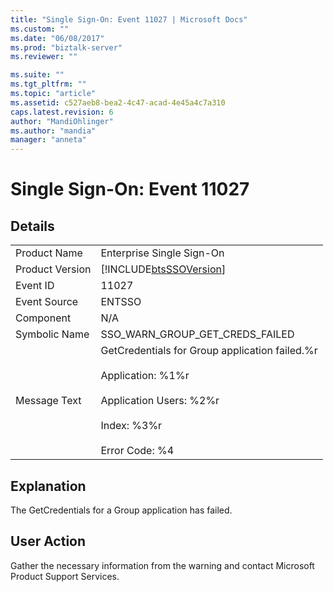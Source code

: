 ```yaml
---
title: "Single Sign-On: Event 11027 | Microsoft Docs"
ms.custom: ""
ms.date: "06/08/2017"
ms.prod: "biztalk-server"
ms.reviewer: ""

ms.suite: ""
ms.tgt_pltfrm: ""
ms.topic: "article"
ms.assetid: c527aeb8-bea2-4c47-acad-4e45a4c7a310
caps.latest.revision: 6
author: "MandiOhlinger"
ms.author: "mandia"
manager: "anneta"
---
```

# Single Sign-On: Event 11027
## Details  
  
|                 |                                                                                                                                                                     |
|-----------------|---------------------------------------------------------------------------------------------------------------------------------------------------------------------|
|  Product Name   |                                                                      Enterprise Single Sign-On                                                                      |
| Product Version |                                                     [!INCLUDE[btsSSOVersion](../includes/btsssoversion-md.md)]                                                      |
|    Event ID     |                                                                                11027                                                                                |
|  Event Source   |                                                                               ENTSSO                                                                                |
|    Component    |                                                                                 N/A                                                                                 |
|  Symbolic Name  |                                                                   SSO_WARN_GROUP_GET_CREDS_FAILED                                                                   |
|  Message Text   | GetCredentials for Group application failed.%r<br /><br /> Application: %1%r<br /><br /> Application Users: %2%r<br /><br /> Index: %3%r<br /><br /> Error Code: %4 |
  
## Explanation  
 The GetCredentials for a Group application has failed.  
  
## User Action  
 Gather the necessary information from the warning and contact Microsoft Product Support Services.